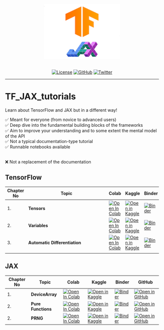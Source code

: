 <div align='center'>

<img src='static/combined_logo.png' width="250" height=180>
<br><br>

[![License](https://img.shields.io/badge/license-MIT-brightgreen)](https://github.com/AakashKumarNain/TF_JAX_tutorials/blob/main/LICENSE)
[![GitHub](https://img.shields.io/github/stars/AakashKumarNain/TF_JAX_tutorials?color=yellowgreen&logo=github)](https://github.com/AakashKumarNain/TF_JAX_tutorials)
[![Twitter](https://img.shields.io/twitter/follow/A_K_Nain?style=social)](https://twitter.com/A_K_Nain)

---
</div>

# TF_JAX_tutorials

Learn about TensorFlow and JAX but in a different way!

✅ Meant for everyone (from novice to advanced users) <br>
✅ Deep dive into the fundamental building blocks of the frameworks <br>
✅ Aim to improve your understanding and to some extent the mental model of the API <br>
✅ Not a typical  documentation-type tutorial <br>
✅ Runnable notebooks available <br> <br>

:x: Not a replacement of the documentation

## TensorFlow

| Chapter No   | <div style="width:250px">Topic</div> | Colab | Kaggle | Binder | GitHub |
| ------------ | -----------------------------------  | ----- | ------ | ------ | ------ |
|  1.  | **Tensors**| [![Open In Colab](https://colab.research.google.com/assets/colab-badge.svg)](https://colab.research.google.com/github/AakashKumarNain/TF_JAX_tutorials/blob/main/src/notebooks/tensorflow_tutorials/chapter_1_tensors.ipynb) |[![Open in Kaggle](https://img.shields.io/static/v1?label=&message=Open%20in%20Kaggle&labelColor=grey&color=blue&logo=kaggle)](https://www.kaggle.com/aakashnain/tf-jax-tutorials-part1)  | [![Binder](https://mybinder.org/badge_logo.svg)](https://mybinder.org/v2/gh/AakashKumarNain/TF_JAX_tutorials/main?filepath=src%2Fnotebooks%2Ftensorflow_tutorials%2Fchapter_1_tensors.ipynb) |[![Open in GitHub](https://img.shields.io/static/v1?label=&message=Open%20in%20GitHub&labelColor=grey&color=blue&logo=github)](https://github.com/AakashKumarNain/TF_JAX_tutorials/blob/main/src/notebooks/tensorflow_tutorials/chapter_1_tensors.ipynb) |
|  2.  | **Variables**| [![Open In Colab](https://colab.research.google.com/assets/colab-badge.svg)](https://colab.research.google.com/github/AakashKumarNain/TF_JAX_tutorials/blob/main/src/notebooks/tensorflow_tutorials/chapter_2_variables.ipynb) |[![Open in Kaggle](https://img.shields.io/static/v1?label=&message=Open%20in%20Kaggle&labelColor=grey&color=blue&logo=kaggle)](https://www.kaggle.com/aakashnain/tf-jax-tutorials-part2)  | [![Binder](https://mybinder.org/badge_logo.svg)](https://mybinder.org/v2/gh/AakashKumarNain/TF_JAX_tutorials/main?filepath=src%2Fnotebooks%2Ftensorflow_tutorials%2Fchapter_2_variables.ipynb) |[![Open in GitHub](https://img.shields.io/static/v1?label=&message=Open%20in%20GitHub&labelColor=grey&color=blue&logo=github)](https://github.com/AakashKumarNain/TF_JAX_tutorials/blob/main/src/notebooks/tensorflow_tutorials/chapter_2_variables.ipynb) |
|  3.  | **Automatic Differentiation**| [![Open In Colab](https://colab.research.google.com/assets/colab-badge.svg)](https://colab.research.google.com/github/AakashKumarNain/TF_JAX_tutorials/blob/main/src/notebooks/tensorflow_tutorials/chapter_3_AD_and_grads.ipynb) |[![Open in Kaggle](https://img.shields.io/static/v1?label=&message=Open%20in%20Kaggle&labelColor=grey&color=blue&logo=kaggle)](https://www.kaggle.com/aakashnain/tf-jax-tutorials-part3)  | [![Binder](https://mybinder.org/badge_logo.svg)](https://mybinder.org/v2/gh/AakashKumarNain/TF_JAX_tutorials/main?filepath=src%2Fnotebooks%2Ftensorflow_tutorials%2Fchapter_3_AD_and_grads.ipynb) |[![Open in GitHub](https://img.shields.io/static/v1?label=&message=Open%20in%20GitHub&labelColor=grey&color=blue&logo=github)](https://github.com/AakashKumarNain/TF_JAX_tutorials/blob/main/src/notebooks/tensorflow_tutorials/chapter_3_AD_and_grads.ipynb) |
|  |   |  |  |  |  |


## JAX

| Chapter No   | Topic    | Colab | Kaggle | Binder | GitHub |
| ------------ | -------  | ----- | ------ | ------ | ------ |
|  1.  | **DeviceArray**| [![Open In Colab](https://colab.research.google.com/assets/colab-badge.svg)](https://colab.research.google.com/github/AakashKumarNain/TF_JAX_tutorials/blob/main/src/notebooks/jax_tutorials/chapter_1_devicearray.ipynb) |[![Open in Kaggle](https://img.shields.io/static/v1?label=&message=Open%20in%20Kaggle&labelColor=grey&color=blue&logo=kaggle)](https://www.kaggle.com/aakashnain/tf-jax-tutorials-part-4-jax-and-devicearray/)  | [![Binder](https://mybinder.org/badge_logo.svg)](https://mybinder.org/v2/gh/AakashKumarNain/TF_JAX_tutorials/main?filepath=src%2Fnotebooks%2Fjax_tutorials%2Fchapter_1_devicearray.ipynb) |[![Open in GitHub](https://img.shields.io/static/v1?label=&message=Open%20in%20GitHub&labelColor=grey&color=blue&logo=github)](https://github.com/AakashKumarNain/TF_JAX_tutorials/blob/main/src/notebooks/jax_tutorials/chapter_1_devicearray.ipynb) |
|  2.  | **Pure Functions**| [![Open In Colab](https://colab.research.google.com/assets/colab-badge.svg)](https://colab.research.google.com/github/AakashKumarNain/TF_JAX_tutorials/blob/main/src/notebooks/jax_tutorials/chapter_2_pure_functions.ipynb) |[![Open in Kaggle](https://img.shields.io/static/v1?label=&message=Open%20in%20Kaggle&labelColor=grey&color=blue&logo=kaggle)](https://www.kaggle.com/aakashnain/tf-jax-tutorials-part-5-pure-functions-in-jax/)  | [![Binder](https://mybinder.org/badge_logo.svg)](https://mybinder.org/v2/gh/AakashKumarNain/TF_JAX_tutorials/main?filepath=src%2Fnotebooks%2Fjax_tutorials%2Fchapter_2_pure_functions.ipynb) |[![Open in GitHub](https://img.shields.io/static/v1?label=&message=Open%20in%20GitHub&labelColor=grey&color=blue&logo=github)](https://github.com/AakashKumarNain/TF_JAX_tutorials/blob/main/src/notebooks/jax_tutorials/chapter_2_pure_functions.ipynb) |
|  2.  | **PRNG**| [![Open In Colab](https://colab.research.google.com/assets/colab-badge.svg)](https://colab.research.google.com/github/AakashKumarNain/TF_JAX_tutorials/blob/main/src/notebooks/jax_tutorials/chapter_3_prng.ipynb) |[![Open in Kaggle](https://img.shields.io/static/v1?label=&message=Open%20in%20Kaggle&labelColor=grey&color=blue&logo=kaggle)](https://www.kaggle.com/aakashnain/tf-jax-tutorials-part-6-prng-in-jax/)  | [![Binder](https://mybinder.org/badge_logo.svg)](https://mybinder.org/v2/gh/AakashKumarNain/TF_JAX_tutorials/main?filepath=src%2Fnotebooks%2Fjax_tutorials%2Fchapter_3_prng.ipynb) |[![Open in GitHub](https://img.shields.io/static/v1?label=&message=Open%20in%20GitHub&labelColor=grey&color=blue&logo=github)](https://github.com/AakashKumarNain/TF_JAX_tutorials/blob/main/src/notebooks/jax_tutorials/chapter_2_pure_functions.ipynb) |